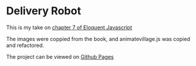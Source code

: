 # Delivery Robot
This is my take on [chapter 7 of Eloquent Javascript](https://eloquentjavascript.net/07_robot.html)

The images were coppied from the book, and animatevillage.js was copied and refactored.

The project can be viewed on [Github Pages](https://crazytieguy.github.io/eloquent_javascript/07_robot/)
